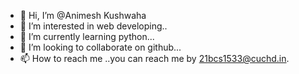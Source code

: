 - 👋 Hi, I’m @Animesh Kushwaha
- 👀 I’m interested in web developing..
- 🌱 I’m currently learning python...
- 💞️ I’m looking to collaborate on github...
- 📫 How to reach me ..you can reach me by 21bcs1533@cuchd.in.

<!---
Animesh1164a/Animesh1164a is a ✨ special ✨ repository because its `README.md` (this file) appears on your GitHub profile.
You can click the Preview link to take a look at your changes.
--->
